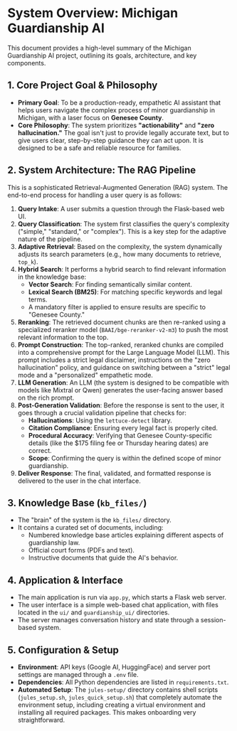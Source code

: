 # System Overview: Michigan Guardianship AI

This document provides a high-level summary of the Michigan Guardianship AI project, outlining its goals, architecture, and key components.

## 1. Core Project Goal & Philosophy

*   **Primary Goal**: To be a production-ready, empathetic AI assistant that helps users navigate the complex process of minor guardianship in Michigan, with a laser focus on **Genesee County**.
*   **Core Philosophy**: The system prioritizes **"actionability"** and **"zero hallucination."** The goal isn't just to provide legally accurate text, but to give users clear, step-by-step guidance they can act upon. It is designed to be a safe and reliable resource for families.

## 2. System Architecture: The RAG Pipeline

This is a sophisticated Retrieval-Augmented Generation (RAG) system. The end-to-end process for handling a user query is as follows:

1.  **Query Intake**: A user submits a question through the Flask-based web UI.
2.  **Query Classification**: The system first classifies the query's complexity ("simple," "standard," or "complex"). This is a key step for the adaptive nature of the pipeline.
3.  **Adaptive Retrieval**: Based on the complexity, the system dynamically adjusts its search parameters (e.g., how many documents to retrieve, `top_k`).
4.  **Hybrid Search**: It performs a hybrid search to find relevant information in the knowledge base:
    *   **Vector Search**: For finding semantically similar content.
    *   **Lexical Search (BM25)**: For matching specific keywords and legal terms.
    *   A mandatory filter is applied to ensure results are specific to "Genesee County."
5.  **Reranking**: The retrieved document chunks are then re-ranked using a specialized reranker model (`BAAI/bge-reranker-v2-m3`) to push the most relevant information to the top.
6.  **Prompt Construction**: The top-ranked, reranked chunks are compiled into a comprehensive prompt for the Large Language Model (LLM). This prompt includes a strict legal disclaimer, instructions on the "zero hallucination" policy, and guidance on switching between a "strict" legal mode and a "personalized" empathetic mode.
7.  **LLM Generation**: An LLM (the system is designed to be compatible with models like Mixtral or Qwen) generates the user-facing answer based on the rich prompt.
8.  **Post-Generation Validation**: Before the response is sent to the user, it goes through a crucial validation pipeline that checks for:
    *   **Hallucinations**: Using the `lettuce-detect` library.
    *   **Citation Compliance**: Ensuring every legal fact is properly cited.
    *   **Procedural Accuracy**: Verifying that Genesee County-specific details (like the $175 filing fee or Thursday hearing dates) are correct.
    *   **Scope**: Confirming the query is within the defined scope of minor guardianship.
9.  **Deliver Response**: The final, validated, and formatted response is delivered to the user in the chat interface.

## 3. Knowledge Base (`kb_files/`)

*   The "brain" of the system is the `kb_files/` directory.
*   It contains a curated set of documents, including:
    *   Numbered knowledge base articles explaining different aspects of guardianship law.
    *   Official court forms (PDFs and text).
    *   Instructive documents that guide the AI's behavior.

## 4. Application & Interface

*   The main application is run via `app.py`, which starts a Flask web server.
*   The user interface is a simple web-based chat application, with files located in the `ui/` and `guardianship_ui/` directories.
*   The server manages conversation history and state through a session-based system.

## 5. Configuration & Setup

*   **Environment**: API keys (Google AI, HuggingFace) and server port settings are managed through a `.env` file.
*   **Dependencies**: All Python dependencies are listed in `requirements.txt`.
*   **Automated Setup**: The `jules-setup/` directory contains shell scripts (`jules_setup.sh`, `jules_quick_setup.sh`) that completely automate the environment setup, including creating a virtual environment and installing all required packages. This makes onboarding very straightforward.
